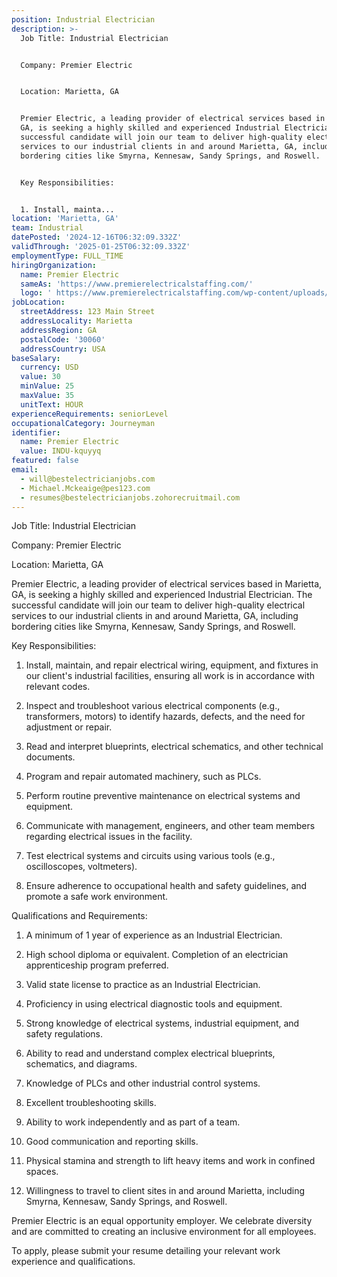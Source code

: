 ```yaml
---
position: Industrial Electrician
description: >-
  Job Title: Industrial Electrician


  Company: Premier Electric 


  Location: Marietta, GA


  Premier Electric, a leading provider of electrical services based in Marietta,
  GA, is seeking a highly skilled and experienced Industrial Electrician. The
  successful candidate will join our team to deliver high-quality electrical
  services to our industrial clients in and around Marietta, GA, including
  bordering cities like Smyrna, Kennesaw, Sandy Springs, and Roswell.


  Key Responsibilities:


  1. Install, mainta...
location: 'Marietta, GA'
team: Industrial
datePosted: '2024-12-16T06:32:09.332Z'
validThrough: '2025-01-25T06:32:09.332Z'
employmentType: FULL_TIME
hiringOrganization:
  name: Premier Electric
  sameAs: 'https://www.premierelectricalstaffing.com/'
  logo: ' https://www.premierelectricalstaffing.com/wp-content/uploads/2020/05/Premier-Electrical-Staffing-logo.png'
jobLocation:
  streetAddress: 123 Main Street
  addressLocality: Marietta
  addressRegion: GA
  postalCode: '30060'
  addressCountry: USA
baseSalary:
  currency: USD
  value: 30
  minValue: 25
  maxValue: 35
  unitText: HOUR
experienceRequirements: seniorLevel
occupationalCategory: Journeyman
identifier:
  name: Premier Electric
  value: INDU-kquyyq
featured: false
email:
  - will@bestelectricianjobs.com
  - Michael.Mckeaige@pes123.com
  - resumes@bestelectricianjobs.zohorecruitmail.com
---
```




Job Title: Industrial Electrician

Company: Premier Electric 

Location: Marietta, GA

Premier Electric, a leading provider of electrical services based in Marietta, GA, is seeking a highly skilled and experienced Industrial Electrician. The successful candidate will join our team to deliver high-quality electrical services to our industrial clients in and around Marietta, GA, including bordering cities like Smyrna, Kennesaw, Sandy Springs, and Roswell.

Key Responsibilities:

1. Install, maintain, and repair electrical wiring, equipment, and fixtures in our client's industrial facilities, ensuring all work is in accordance with relevant codes.

2. Inspect and troubleshoot various electrical components (e.g., transformers, motors) to identify hazards, defects, and the need for adjustment or repair.

3. Read and interpret blueprints, electrical schematics, and other technical documents.

4. Program and repair automated machinery, such as PLCs.

5. Perform routine preventive maintenance on electrical systems and equipment.

6. Communicate with management, engineers, and other team members regarding electrical issues in the facility.

7. Test electrical systems and circuits using various tools (e.g., oscilloscopes, voltmeters).

8. Ensure adherence to occupational health and safety guidelines, and promote a safe work environment.

Qualifications and Requirements:

1. A minimum of 1 year of experience as an Industrial Electrician.

2. High school diploma or equivalent. Completion of an electrician apprenticeship program preferred.

3. Valid state license to practice as an Industrial Electrician.

4. Proficiency in using electrical diagnostic tools and equipment.

5. Strong knowledge of electrical systems, industrial equipment, and safety regulations.

6. Ability to read and understand complex electrical blueprints, schematics, and diagrams.

7. Knowledge of PLCs and other industrial control systems.

8. Excellent troubleshooting skills.

9. Ability to work independently and as part of a team.

10. Good communication and reporting skills.

11. Physical stamina and strength to lift heavy items and work in confined spaces.

12. Willingness to travel to client sites in and around Marietta, including Smyrna, Kennesaw, Sandy Springs, and Roswell.

Premier Electric is an equal opportunity employer. We celebrate diversity and are committed to creating an inclusive environment for all employees. 

To apply, please submit your resume detailing your relevant work experience and qualifications.
